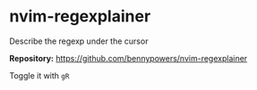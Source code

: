 # nvim-regexplainer

Describe the regexp under the cursor

**Repository:** <https://github.com/bennypowers/nvim-regexplainer>

Toggle it with `gR`
